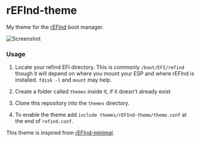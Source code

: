 # rEFInd-theme
My theme for the [rEFInd](http://www.rodsbooks.com/refind/) boot manager.

![Screenshot](https://github.com/pixix4/rEFInd-theme/blob/master/screenshot.png?raw=true)

### Usage

 1. Locate your refind EFI directory. This is commonly `/boot/EFI/refind`
    though it will depend on where you mount your ESP and where rEFInd is
    installed. `fdisk -l` and `mount` may help.

 2. Create a folder called `themes` inside it, if it doesn't already exist

 3. Clone this repository into the `themes` directory.

 4. To enable the theme add `include themes/rEFInd-theme/theme.conf` at the end of
    `refind.conf`.

This theme is inspired from [rEFInd-minimal](https://github.com/EvanPurkhiser/rEFInd-minimal).
